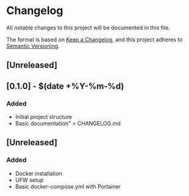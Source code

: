 # Changelog

All notable changes to this project will be documented in this file.

The format is based on [Keep a Changelog](https://keepachangelog.com/en/1.0.0/),
and this project adheres to [Semantic Versioning](https://semver.org/spec/v2.0.0.html).

## [Unreleased]

## [0.1.0] - $(date +%Y-%m-%d)
### Added
- Initial project structure
- Basic documentation" > CHANGELOG.md

## [Unreleased]    
### Added     
- Docker installation
- UFW setup
- Basic docker-compose.yml with Portainer
